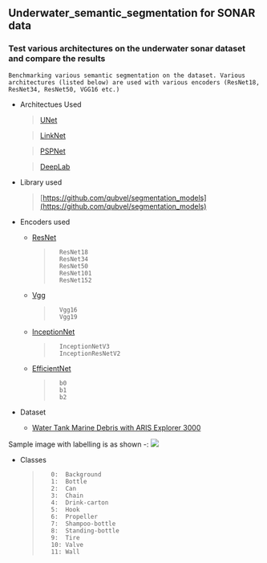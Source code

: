 ## Underwater_semantic_segmentation for SONAR data

### Test various architectures on the underwater sonar dataset and compare the results
    Benchmarking various semantic segmentation on the dataset. Various architectures (listed below) are used with various encoders (ResNet18, ResNet34, ResNet50, VGG16 etc.)



* Architectues Used 

    >    [UNet](https://arxiv.org/pdf/1505.04597.pdf)

    >    [LinkNet](https://arxiv.org/abs/1707.03718)

    >    [PSPNet](https://arxiv.org/abs/1612.01105)

    >    [DeepLab](https://arxiv.org/pdf/1606.00915.pdf) 

* Library used 
    >[https://github.com/qubvel/segmentation_models](https://github.com/qubvel/segmentation_models)

* Encoders used
    *   [ResNet](https://arxiv.org/abs/1512.03385)
        >       ResNet18
        >       ResNet34
        >       ResNet50
        >       ResNet101
        >       ResNet152

    *   [Vgg](https://arxiv.org/abs/1409.1556)
        >       Vgg16
        >       Vgg19

    *   [InceptionNet](https://arxiv.org/pdf/1409.4842.pdf)
        >       InceptionNetV3
        >       InceptionResNetV2

    *   [EfficientNet](https://arxiv.org/abs/1905.11946)
        >       b0
        >       b1
        >       b2

* Dataset
    * [Water Tank Marine Debris with ARIS Explorer 3000](https://github.com/mvaldenegro/marine-debris-fls-datasets/releases/tag/watertank-v1.0)

Sample image with labelling is as shown -: ![](img.png)


* Classes
    >        0:  Background         
    >        1:  Bottle         
    >        2:  Can            
    >        3:  Chain          
    >        4:  Drink-carton   
    >        5:  Hook           
    >        6:  Propeller      
    >        7:  Shampoo-bottle 
    >        8:  Standing-bottle
    >        9:  Tire           
    >        10: Valve         
    >        11: Wall   


